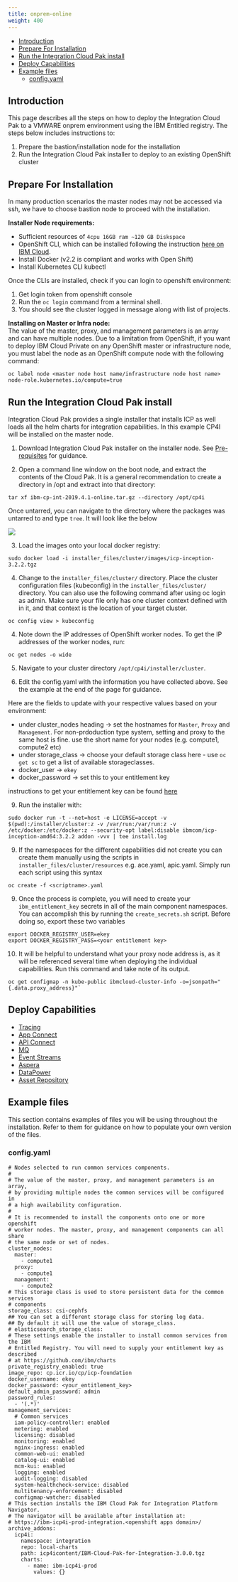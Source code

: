 ```yaml
---
title: onprem-online
weight: 400
---
```


- [Introduction](#introduction)
- [Prepare For Installation](#prepare-for-installation)
- [Run the Integration Cloud Pak install](#run-the-integration-cloud-pak-install)
- [Deploy Capabilities](#deploy-capabilities)
- [Example files](#example-files)
  - [config.yaml](#configyaml)

## Introduction

This page describes all the steps on how to deploy the Integration Cloud Pak to a VMWARE onprem environment using the IBM Entitled registry. The steps below includes instructions to:
1. Prepare the bastion/installation node for the installation
2. Run the Integration Cloud Pak installer to deploy to an existing OpenShift cluster


## Prepare For Installation

In many production scenarios the master nodes may not be accessed via ssh, we have to choose bastion node to proceed with the installation. 

**Installer Node requirements:**  
- Sufficient resources of `4cpu 16GB ram ~120 GB Diskspace`
- OpenShift CLI, which can be installed following the instruction [here on IBM Cloud](https://cloud.ibm.com/docs/openshift?topic=openshift-openshift-cli).
- Install Docker (v2.2 is compliant and works with Open Shift)
- Install Kubernetes CLI kubectl 

Once the CLIs are installed, check if you can login to openshift environment:

  1. Get login token from openshift console
  2. Run the `oc login` command from a terminal shell.
  3. You should see the cluster logged in message along with list of projects.
  
**Installing on Master or Infra node:**  
The value of the master, proxy, and management parameters is an array and can have multiple nodes. Due to a limitation from OpenShift, if you want to deploy IBM Cloud Private on any OpenShift master or infrastructure node, you must label the node as an OpenShift compute node with the following command:  
```
oc label node <master node host name/infrastructure node host name> node-role.kubernetes.io/compute=true
```

## Run the Integration Cloud Pak install

Integration Cloud Pak provides a single installer that installs ICP as well loads all the helm charts for integration capabilities. In this example CP4I will be installed on the master node.

1. Download Integration Cloud Pak installer on the installer node. See [Pre-requisites](../pre-reqs) for guidance.
     
2. Open a command line window on the boot node, and extract the contents of the Cloud Pak. It is a general recommendation to create a directory in /opt and extract into that directory:  
```
tar xf ibm-cp-int-2019.4.1-online.tar.gz --directory /opt/cp4i
```

Once untarred, you can navigate to the directory where the packages was untarred to and type `tree`.  It will look like the below

![]({{site.github.url}}/_content/integration/1.untar-cp4i.png)

3. Load the images onto your local docker registry:
```
sudo docker load -i installer_files/cluster/images/icp-inception-3.2.2.tgz
```

4. Change to the `installer_files/cluster/` directory. Place the cluster configuration files (kubeconfig) in the `installer_files/cluster/` directory. You can also use the following command after using oc login as admin.  Make sure your file only has one cluster context defined with in it, and that context is the location of your target cluster.
```
oc config view > kubeconfig
```

4. Note down the IP addresses of OpenShift worker nodes. To get the IP addresses of the worker nodes, run:
```
oc get nodes -o wide
```  

5. Navigate to your cluster directory `/opt/cp4i/installer/cluster`.  
   
6. Edit the config.yaml with the information you have collected above. See the example at the end of the page for guidance.

Here are the fields to update with your respective values based on your environment:

- under cluster_nodes heading -> set the hostnames for `Master`, `Proxy` and `Management`.  For non-prdoduction type system, setting and proxy to the same host is fine.  use the short name for your nodes (e.g. compute1, compute2 etc)
- under storage_class -> choose your default storage class here - use `oc get sc` to get a list of available storageclasses.
- docker_user -> `ekey`
- docker_password -> set this to your entitlement key

instructions to get your entitlement key can be found [here](https://github.ibm.com/CloudPakOpenContent/cloudpak-entitlement) 

9. Run the installer with:
  ``` 
  sudo docker run -t --net=host -e LICENSE=accept -v $(pwd):/installer/cluster:z -v /var/run:/var/run:z -v /etc/docker:/etc/docker:z --security-opt label:disable ibmcom/icp-inception-amd64:3.2.2 addon -vvv | tee install.log
  ```
9. If the namespaces for the different capabilities did not create you can create them manually using the scripts in `installer_files/cluster/resources` e.g. ace.yaml, apic.yaml.  Simply run each script using this syntax
```
oc create -f <scriptname>.yaml
```

9. Once the process is complete, you will need to create your `ibm_entitlement_key` secrets in all of the main component namespaces.  You can accomplish this by running the `create_secrets.sh` script. Before doing so, export these two variables
```
export DOCKER_REGISTRY_USER=ekey
export DOCKER_REGISTRY_PASS=<your entitlement key>
```
10. It will be helpful to understand what your proxy node address is, as it will be referenced several time when deploying the individual capabilities.  Run this command and take note of its output.
```
oc get configmap -n kube-public ibmcloud-cluster-info -o=jsonpath="{.data.proxy_address}"`
```

## Deploy Capabilities

-  [Tracing](../deploy-tracing)
-  [App Connect](../deploy-integration)
-  [API Connect](../deploy-api-mgmt)
-  [MQ](../deploy-queue-manager)
-  [Event Streams](../deploy-eventstreams)
-  [Aspera](../deploy-fast-file-transfer)
-  [DataPower](../deploy-secure-gateway)
-  [Asset Repository](../deploy-asset-repo)

## Example files

This section contains examples of files you will be using throughout the installation. Refer to them for guidance on how to populate your own version of the files.


### config.yaml
```
# Nodes selected to run common services components.
#
# The value of the master, proxy, and management parameters is an array,
# by providing multiple nodes the common services will be configured in
# a high availability configuration.
#
# It is recommended to install the components onto one or more openshift
# worker nodes. The master, proxy, and management components can all share
# the same node or set of nodes.
cluster_nodes:
  master:
    - compute1
  proxy:
    - compute1
  management:
    - compute2
# This storage class is used to store persistent data for the common services
# components
storage_class: csi-cephfs
## You can set a different storage class for storing log data.
## By default it will use the value of storage_class.
# elasticsearch_storage_class:
# These settings enable the installer to install common services from the IBM
# Entitled Registry. You will need to supply your entitlement key as described
# at https://github.com/ibm/charts
private_registry_enabled: true
image_repo: cp.icr.io/cp/icp-foundation
docker_username: ekey
docker_password: <your_entitlement_key>
default_admin_password: admin
password_rules:
  - '(.*)'
management_services:
  # Common services
  iam-policy-controller: enabled
  metering: enabled
  licensing: disabled
  monitoring: enabled
  nginx-ingress: enabled
  common-web-ui: enabled
  catalog-ui: enabled
  mcm-kui: enabled
  logging: enabled
  audit-logging: disabled
  system-healthcheck-service: disabled
  multitenancy-enforcement: disabled
  configmap-watcher: disabled
# This section installs the IBM Cloud Pak for Integration Platform Navigator.
# The navigator will be available after installation at:
# https://ibm-icp4i-prod-integration.<openshift apps domain>/
archive_addons:
  icp4i:
    namespace: integration
    repo: local-charts
    path: icp4icontent/IBM-Cloud-Pak-for-Integration-3.0.0.tgz
    charts:
      - name: ibm-icp4i-prod
        values: {}
```
